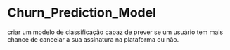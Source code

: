 # Churn_Prediction_Model
criar um modelo de classificação capaz de prever se um usuário tem mais chance de cancelar a sua assinatura na plataforma ou não.
